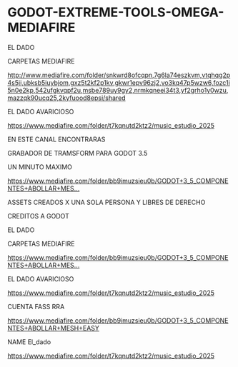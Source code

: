 # GODOT-EXTREME-TOOLS-OMEGA-MEDIAFIRE


EL DADO 

CARPETAS MEDIAFIRE

http://www.mediafire.com/folder/snkwrd8ofcqpn,7g6la74eszkvm,vtqhqg2p4s5ji,ubksb5iuybjom,gxz5t2kf2p1kv,gkwr1epv96zj2,vo3kq47p5wzw6,fozc1i5n0e2kp,542ufgkvqpf2u,msbe789uy9gy2,nrmkqneei34t3,yf2grho1y0wzu,mazzqk90ucq25,2kyfuood8epsi/shared


EL DADO AVARICIOSO


https://www.mediafire.com/folder/t7kqnutd2ktz2/music_estudio_2025



EN ESTE CANAL ENCONTRARAS 


GRABADOR DE TRAMSFORM PARA GODOT 3.5


UN MINUTO MAXIMO

https://www.mediafire.com/folder/bb9imuzsieu0b/GODOT+3_5_COMPONENTES+ABOLLAR+MES...​

ASSETS CREADOS X UNA SOLA PERSONA Y LIBRES DE DERECHO

CREDITOS A GODOT

EL DADO

CARPETAS MEDIAFIRE

https://www.mediafire.com/folder/bb9imuzsieu0b/GODOT+3_5_COMPONENTES+ABOLLAR+MES...​

EL DADO AVARICIOSO

https://www.mediafire.com/folder/t7kqnutd2ktz2/music_estudio_2025
​


CUENTA FASS RRA




https://www.mediafire.com/folder/bb9imuzsieu0b/GODOT+3_5_COMPONENTES+ABOLLAR+MESH+EASY



NAME El_dado


https://www.mediafire.com/folder/t7kqnutd2ktz2/music_estudio_2025


